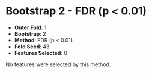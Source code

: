 # Bootstrap 2 - FDR (p < 0.01)

- **Outer Fold**: 1
- **Bootstrap**: 2
- **Method**: FDR (p < 0.01)
- **Fold Seed**: 43
- **Features Selected**: 0

No features were selected by this method.
